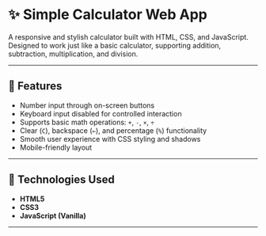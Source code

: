 # ✨ Simple Calculator Web App

A responsive and stylish calculator built with HTML, CSS, and JavaScript.
Designed to work just like a basic calculator, supporting addition, subtraction, multiplication, and division.

---

## 🚀 Features

- Number input through on-screen buttons
- Keyboard input disabled for controlled interaction
- Supports basic math operations: `+`, `-`, `×`, `÷`
- Clear (`C`), backspace (`←`), and percentage (`%`) functionality
- Smooth user experience with CSS styling and shadows
- Mobile-friendly layout

---

## 🔧 Technologies Used

- **HTML5**
- **CSS3**
- **JavaScript (Vanilla)**

---


